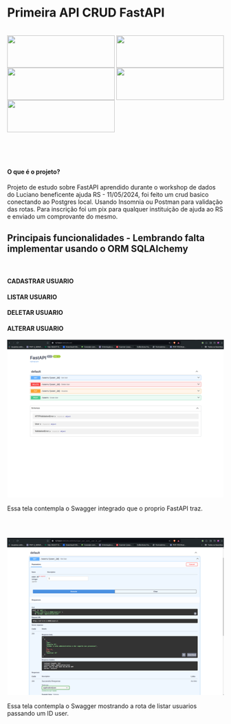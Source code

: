 <h1> Primeira API CRUD FastAPI </h1>

<div style="display: inline_block"><br>



<img align="center" height="75px" width="250px" src="https://cdn.jsdelivr.net/gh/devicons/devicon@latest/icons/postgresql/postgresql-original.svg" />
          

<img align="center" height="75px" width="250px" src="https://cdn.jsdelivr.net/gh/devicons/devicon@latest/icons/python/python-plain-wordmark.svg" />


<img align="center" height="75px" width="250px"  src="https://cdn.jsdelivr.net/gh/devicons/devicon@latest/icons/insomnia/insomnia-original.svg" />
          

<img style="top:50px" align="center" height="75px" width="250px" src="https://cdn.jsdelivr.net/gh/devicons/devicon@latest/icons/fastapi/fastapi-original.svg" />
          


<img style="top:50px" align="center" height="75px" width="250px" src="https://cdn.jsdelivr.net/gh/devicons/devicon@latest/icons/swagger/swagger-original.svg" />
          
          



<div>

<div style="display: inline_block"><br>


</div>

##

<br>


<h4> O que é o projeto? </h4>

<p> Projeto de estudo sobre FastAPI aprendido durante o workshop de dados do Luciano beneficente ajuda RS - 11/05/2024, foi feito um crud basico conectando ao Postgres local. Usando Insomnia ou Postman para validação das rotas. Para inscrição foi um pix para qualquer instituição de ajuda ao RS e enviado um comprovante do mesmo. 
</p>

##

<h2> Principais funcionalidades - Lembrando falta implementar usando o ORM SQLAlchemy </h2>

<br>

<h4> CADASTRAR USUARIO </h4>
<h4> LISTAR USUARIO </h4>
<h4> DELETAR USUARIO </h4>
<h4> ALTERAR USUARIO </h4>

<img src="prints/Captura de tela de 2024-05-11 23-50-10.png">

<p> Essa tela contempla o Swagger integrado que o proprio FastAPI traz.</p>

<br>

##

<img src="prints/Captura de tela de 2024-05-11 23-50-58.png">

<p> Essa tela contempla o Swagger mostrando a rota de listar usuarios passando um ID user.</p>
